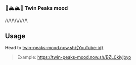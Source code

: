 ### 🌲🏔🏔🌲 Twin Peaks mood

/\\/\\/\\/\\/\\/\\/\\

## Usage

Head to [twin-peaks-mood.now.sh/{YouTube-id}](https://twin-peaks-mood.now.sh/)

> Example: https://twin-peaks-mood.now.sh/BZL0kiyjbyo